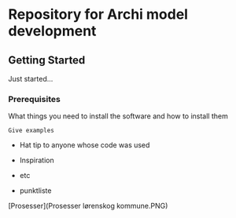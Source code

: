# Repository for Archi model development
## Getting Started

Just started...

### Prerequisites

What things you need to install the software and how to install them

```
Give examples
```

* Hat tip to anyone whose code was used
* Inspiration
* etc

* punktliste

[Prosesser](Prosesser lørenskog kommune.PNG)
